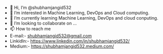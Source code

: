 - 👋 Hi, I’m @shubhamjangid532
- 👀 I’m interested in Machine Learning, DevOps and Cloud computing.
- 🌱 I’m currently learning Machine Learning, DevOps and cloud conputing.
- 💞️ I’m looking to collaborate on ...
- 📫 How to reach me 
- E-mail:- shubhamjangid532@gmail.com
- LinkidIn:- https://www.linkedin.com/in/shubhamjangid532/
- Medium:- https://shubhamjangid532.medium.com/

<!---
shubhamjangid532/shubhamjangid532 is a ✨ special ✨ repository because its `README.md` (this file) appears on your GitHub profile.
You can click the Preview link to take a look at your changes.
--->
